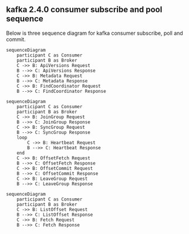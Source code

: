 ## kafka 2.4.0 consumer subscribe and pool sequence

Below is three sequence diagram for kafka consumer subscribe, poll and commit.

```mermaid
sequenceDiagram
    participant C as Consumer
    participant B as Broker
    C ->> B: ApiVersions Request
    B -->> C: ApiVersions Response
    C ->> B: Metadata Request
    B -->> C: Metadata Response
    C ->> B: FindCoordinator Request
    B -->> C: FindCoordinator Response
```
```mermaid
sequenceDiagram
    participant C as Consumer
    participant B as Broker
    C ->> B: JoinGroup Request
    B -->> C: JoinGroup Response
    C ->> B: SyncGroup Request
    B -->> C: SyncGroup Response
    loop
        C ->> B: Heartbeat Request
        B -->> C: Heartbeat Response
    end
    C ->> B: OffsetFetch Request
    B -->> C: OffsetFetch Response
    C ->> B: OffsetCommit Request
    B -->> C: OffsetCommit Response
    C ->> B: LeaveGroup Request
    B -->> C: LeaveGroup Response
```
```mermaid
sequenceDiagram
    participant C as Consumer
    participant B as Broker
    C ->> B: ListOffset Request
    B -->> C: ListOffset Response
    C ->> B: Fetch Request
    B -->> C: Fetch Response
```
